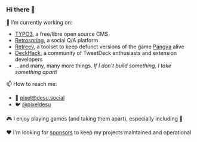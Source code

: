 ### Hi there 👋

🔭 I’m currently working on:
* [TYPO3](https://typo3.org), a free/libre open source CMS
* [Retrospring](https://github.com/retrospring/retrospring), a social Q/A platform
* [Retreev](https://github.com/retreev), a toolset to keep defunct versions of the game [Pangya](https://en.wikipedia.org/wiki/PangYa) alive
* [DeckHack](https://github.com/deckhack), a community of TweetDeck enthusiasts and extension developers
* ...and many, many more things. _If I don't build something, I take something apart!_

📫 How to reach me:
* 🐘 [pixel@desu.social](https://desu.social/@pixel)
* 🐦 [@pixeldesu](https://twitter.com/pixeldesu)

🎮 I enjoy playing games (and taking them apart), especially including 🎵

❤️ I'm looking for [sponsors](https://github.com/sponsors/pixeldesu) to keep my projects maintained and operational
